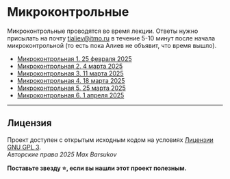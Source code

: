 # Микроконтрольные

Микроконтрольные проводятся во время лекции. Ответы нужно присылать на почту [tialiev@itmo.ru](mailto:tialiev@itmo.ru) в течение 5-10 минут после начала микроконтрольной (то есть пока Алиев не объявит, что время вышло).

- [Микроконтрольная 1. 25 февраля 2025](./25.02.2025.md)
- [Микроконтрольная 2. 4 марта 2025](./04.03.2025.md)
- [Микроконтрольная 3. 11 марта 2025](./11.03.2025.md)
- [Микроконтрольная 4. 18 марта 2025](./18.03.2025.md)
- [Микроконтрольная 5. 25 марта 2025](./25.03.2025.md)
- [Микроконтрольная 6. 1 апреля 2025](./01.04.2025.md)

---

## Лицензия <a name="license"></a>

Проект доступен с открытым исходным кодом на условиях [Лицензии GNU GPL 3](https://opensource.org/license/gpl-3-0/). \
*Авторские права 2025 Max Barsukov*

**Поставьте звезду :star:, если вы нашли этот проект полезным.**

